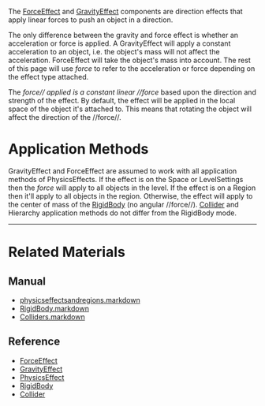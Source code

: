The [ForceEffect](https://github.com/zeroengineteam/ZeroDocs/blob/master/code_reference/class_reference/ForceEffect.markdown) and [GravityEffect](https://github.com/zeroengineteam/ZeroDocs/blob/master/code_reference/class_reference/GravityEffect.markdown) components are direction effects that apply linear forces to push an object in a direction.

The only difference between the gravity and force effect is whether an acceleration or force is applied. A GravityEffect will apply a constant acceleration to an object, i.e. the object's mass will not affect the acceleration. ForceEffect will take the object's mass into account. The rest of this page will use *force* to refer to the acceleration or force depending on the effect type attached.

The *force// applied is a constant linear //force* based upon the direction and strength of the effect. By default, the effect will be applied in the local space of the object it's attached to. This means that rotating the object will affect the direction of the //force//.

 #  Application Methods
GravityEffect and ForceEffect are assumed to work with all application methods of PhysicsEffects. If the effect is on the Space or LevelSettings then the *force* will apply to all objects in the level. If the effect is on a Region then it'll apply to all objects in the region. Otherwise, the effect will apply to the center of mass of the [RigidBody](https://github.com/zeroengineteam/ZeroDocs/blob/master/zero_editor_documentation/zeromanual/physics/physicseffectsandregions/Rigidbody.markdown) (no angular //force//). [Collider](https://github.com/zeroengineteam/ZeroDocs/blob/master/zero_editor_documentation/zeromanual/physics/physicseffectsandregions/Colliders.markdown) and Hierarchy application methods do not differ from the RigidBody mode.

---
 #  Related Materials
 ##  Manual
- [physicseffectsandregions.markdown](https://github.com/zeroengineteam/ZeroDocs/blob/master/zero_editor_documentation/zeromanual/physics/physicseffectsandregions.markdown)
- [RigidBody.markdown](https://github.com/zeroengineteam/ZeroDocs/blob/master/zero_editor_documentation/zeromanual/physics/physicseffectsandregions/RigidBody.markdown)
- [Colliders.markdown](https://github.com/zeroengineteam/ZeroDocs/blob/master/zero_editor_documentation/zeromanual/physics/physicseffectsandregions/Colliders.markdown)

 ##  Reference
- [ForceEffect](https://github.com/zeroengineteam/ZeroDocs/blob/master/code_reference/class_reference/ForceEffect.markdown)
- [GravityEffect](https://github.com/zeroengineteam/ZeroDocs/blob/master/code_reference/class_reference/GravityEffect.markdown)
- [PhysicsEffect](https://github.com/zeroengineteam/ZeroDocs/blob/master/code_reference/class_reference/PhysicsEffect.markdown)
- [RigidBody](https://github.com/zeroengineteam/ZeroDocs/blob/master/code_reference/class_reference/RigidBody.markdown)
- [Collider](https://github.com/zeroengineteam/ZeroDocs/blob/master/code_reference/class_reference/Collider.markdown) 

 